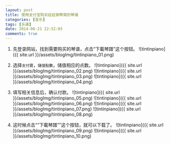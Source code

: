```yaml
---
layout: post
title: 使用支付宝购买廷廷钢琴窝的琴谱
categories: [音乐]
tags: [乐谱]
date: 2014-06-21 22:52:03
comments: true
---
```


1. 先登录网站，找到需要购买的琴谱，点击“下載琴譜”这个按钮。
![tintinpiano]({{ site.url }}/assets/blogImg/tintinpiano_01.png)
<!--more-->
2. 选择`支付寶`，`儲值點數`，储值相应的点数。
![tintinpiano]({{ site.url }}/assets/blogImg/tintinpiano_02.png)
![tintinpiano]({{ site.url }}/assets/blogImg/tintinpiano_03.png)
![tintinpiano]({{ site.url }}/assets/blogImg/tintinpiano_04.png)

3. 填写相关信息后，确认付款。
![tintinpiano]({{ site.url }}/assets/blogImg/tintinpiano_05.png)
![tintinpiano]({{ site.url }}/assets/blogImg/tintinpiano_06.png)
![tintinpiano]({{ site.url }}/assets/blogImg/tintinpiano_07.png)
![tintinpiano]({{ site.url }}/assets/blogImg/tintinpiano_08.png)

4. 这时候点击““下載琴譜””这个按钮，就可以下载了。
![tintinpiano]({{ site.url }}/assets/blogImg/tintinpiano_09.png)
![tintinpiano]({{ site.url }}/assets/blogImg/tintinpiano_10.png)
